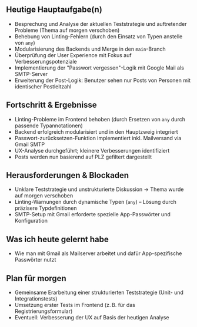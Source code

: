 ## Heutige Hauptaufgabe(n)
- Besprechung und Analyse der aktuellen Teststrategie und auftretender Probleme (Thema auf morgen verschoben)
- Behebung von Linting-Fehlern (durch den Einsatz von Typen anstelle von `any`)
- Modularisierung des Backends und Merge in den `main`-Branch
- Überprüfung der User Experience mit Fokus auf Verbesserungspotenziale
- Implementierung der "Passwort vergessen"-Logik mit Google Mail als SMTP-Server
- Erweiterung der Post-Logik: Benutzer sehen nur Posts von Personen mit identischer Postleitzahl

## Fortschritt & Ergebnisse
- Linting-Probleme im Frontend behoben (durch Ersetzen von `any` durch passende Typannotationen)
- Backend erfolgreich modularisiert und in den Hauptzweig integriert
- Passwort-zurücksetzen-Funktion implementiert inkl. Mailversand via Gmail SMTP
- UX-Analyse durchgeführt; kleinere Verbesserungen identifiziert
- Posts werden nun basierend auf PLZ gefiltert dargestellt

## Herausforderungen & Blockaden
- Unklare Teststrategie und unstrukturierte Diskussion → Thema wurde auf morgen verschoben
- Linting-Warnungen durch dynamische Typen (`any`) – Lösung durch präzisere Typdefinitionen
- SMTP-Setup mit Gmail erforderte spezielle App-Passwörter und Konfiguration

## Was ich heute gelernt habe
- Wie man mit Gmail als Mailserver arbeitet und dafür App-spezifische Passwörter nutzt

## Plan für morgen
- Gemeinsame Erarbeitung einer strukturierten Teststrategie (Unit- und Integrationstests)
- Umsetzung erster Tests im Frontend (z. B. für das Registrierungsformular)
- Eventuell: Verbesserung der UX auf Basis der heutigen Analyse
